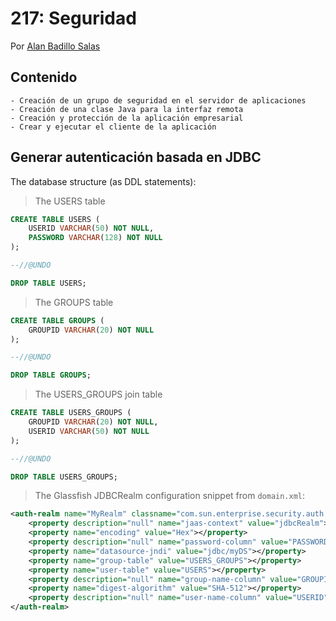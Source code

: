 # 217: Seguridad

Por [Alan Badillo Salas](mailto:alan@nomadacode.com)

## Contenido

    - Creación de un grupo de seguridad en el servidor de aplicaciones
    - Creación de una clase Java para la interfaz remota
    - Creación y protección de la aplicación empresarial
    - Crear y ejecutar el cliente de la aplicación

## Generar autenticación basada en JDBC

The database structure (as DDL statements):

> The USERS table

```sql
CREATE TABLE USERS (
    USERID VARCHAR(50) NOT NULL,
    PASSWORD VARCHAR(128) NOT NULL
);

--//@UNDO

DROP TABLE USERS;
```

> The GROUPS table

```sql
CREATE TABLE GROUPS (
    GROUPID VARCHAR(20) NOT NULL
);

--//@UNDO

DROP TABLE GROUPS;
```

> The USERS_GROUPS join table

```sql
CREATE TABLE USERS_GROUPS (
    GROUPID VARCHAR(20) NOT NULL,
    USERID VARCHAR(50) NOT NULL
);

--//@UNDO

DROP TABLE USERS_GROUPS;
```

> The Glassfish JDBCRealm configuration snippet from `domain.xml`:

```xml
<auth-realm name="MyRealm" classname="com.sun.enterprise.security.auth.realm.jdbc.JDBCRealm">
    <property description="null" name="jaas-context" value="jdbcRealm"></property>
    <property name="encoding" value="Hex"></property>
    <property description="null" name="password-column" value="PASSWORD"></property>
    <property name="datasource-jndi" value="jdbc/myDS"></property>
    <property name="group-table" value="USERS_GROUPS"></property>
    <property name="user-table" value="USERS"></property>
    <property description="null" name="group-name-column" value="GROUPID"></property>
    <property name="digest-algorithm" value="SHA-512"></property>
    <property description="null" name="user-name-column" value="USERID"></property>
</auth-realm>
```